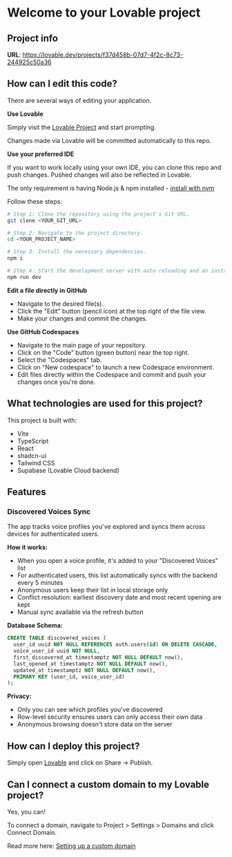# Welcome to your Lovable project

## Project info

**URL**: https://lovable.dev/projects/f37d458b-07d7-4f2c-8c73-244925c50a36

## How can I edit this code?

There are several ways of editing your application.

**Use Lovable**

Simply visit the [Lovable Project](https://lovable.dev/projects/f37d458b-07d7-4f2c-8c73-244925c50a36) and start prompting.

Changes made via Lovable will be committed automatically to this repo.

**Use your preferred IDE**

If you want to work locally using your own IDE, you can clone this repo and push changes. Pushed changes will also be reflected in Lovable.

The only requirement is having Node.js & npm installed - [install with nvm](https://github.com/nvm-sh/nvm#installing-and-updating)

Follow these steps:

```sh
# Step 1: Clone the repository using the project's Git URL.
git clone <YOUR_GIT_URL>

# Step 2: Navigate to the project directory.
cd <YOUR_PROJECT_NAME>

# Step 3: Install the necessary dependencies.
npm i

# Step 4: Start the development server with auto-reloading and an instant preview.
npm run dev
```

**Edit a file directly in GitHub**

- Navigate to the desired file(s).
- Click the "Edit" button (pencil icon) at the top right of the file view.
- Make your changes and commit the changes.

**Use GitHub Codespaces**

- Navigate to the main page of your repository.
- Click on the "Code" button (green button) near the top right.
- Select the "Codespaces" tab.
- Click on "New codespace" to launch a new Codespace environment.
- Edit files directly within the Codespace and commit and push your changes once you're done.

## What technologies are used for this project?

This project is built with:

- Vite
- TypeScript
- React
- shadcn-ui
- Tailwind CSS
- Supabase (Lovable Cloud backend)

## Features

### Discovered Voices Sync

The app tracks voice profiles you've explored and syncs them across devices for authenticated users.

**How it works:**
- When you open a voice profile, it's added to your "Discovered Voices" list
- For authenticated users, this list automatically syncs with the backend every 5 minutes
- Anonymous users keep their list in local storage only
- Conflict resolution: earliest discovery date and most recent opening are kept
- Manual sync available via the refresh button

**Database Schema:**
```sql
CREATE TABLE discovered_voices (
  user_id uuid NOT NULL REFERENCES auth.users(id) ON DELETE CASCADE,
  voice_user_id uuid NOT NULL,
  first_discovered_at timestamptz NOT NULL DEFAULT now(),
  last_opened_at timestamptz NOT NULL DEFAULT now(),
  updated_at timestamptz NOT NULL DEFAULT now(),
  PRIMARY KEY (user_id, voice_user_id)
);
```

**Privacy:**
- Only you can see which profiles you've discovered
- Row-level security ensures users can only access their own data
- Anonymous browsing doesn't store data on the server

## How can I deploy this project?

Simply open [Lovable](https://lovable.dev/projects/f37d458b-07d7-4f2c-8c73-244925c50a36) and click on Share -> Publish.

## Can I connect a custom domain to my Lovable project?

Yes, you can!

To connect a domain, navigate to Project > Settings > Domains and click Connect Domain.

Read more here: [Setting up a custom domain](https://docs.lovable.dev/features/custom-domain#custom-domain)
